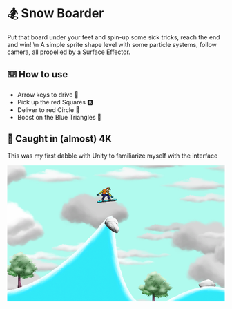 # :snowboarder: Snow Boarder

Put that board under your feet and spin-up some sick tricks, reach the end and win!
\n
A simple sprite shape level with some particle systems, follow camera, all propelled by a Surface Effector.

## :keyboard: How to use

- Arrow keys to drive :car:
- Pick up the red Squares :b:
- Deliver to red Circle :red_circle:
- Boost on the Blue Triangles :arrow_up_small:

## :camera_flash: Caught in (almost) 4K
This was my first dabble with Unity to familiarize myself with the interface

![](https://github.com/BPSCrash/SnowBoarder/blob/main/snowboarder.png)
